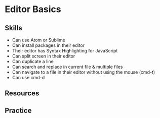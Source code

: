 # Editor Basics

## Skills

- Can use Atom or Sublime
- Can install packages in their editor
- Their editor has Syntax Highlighting for JavaScript
- Can split screen in their editor
- Can duplicate a line
- Can search and replace in current file & multiple files
- Can navigate to a file in their editor without using the mouse (cmd-t)
- Can use cmd-d


## Resources

## Practice

